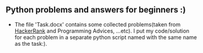
## Python  problems and answers for beginners :) 

* The file 'Task.docx' contains some collected  problems(taken from [HackerRank](https://www.hackerrank.com/) and Programming Advices, ...etc). I put my code/solution for each problem  in a separate python script named with the same name as the task:).
